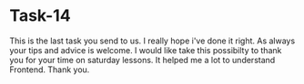 # Task-14

This is the last task you send to us. I really hope i've done it right. As always your tips and advice is welcome.
I would like take this possibilty to thank you for your time on saturday lessons. It helped me a lot to understand Frontend.
Thank you.
